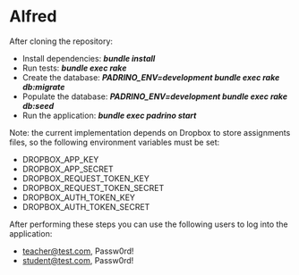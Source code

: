 Alfred
======

After cloning the repository:

* Install dependencies: **_bundle install_**
* Run tests: **_bundle exec rake_**
* Create the database: **_PADRINO_ENV=development bundle exec rake db:migrate_**
* Populate the database: **_PADRINO_ENV=development bundle exec rake db:seed_**
* Run the application: **_bundle exec padrino start_**

Note: the current implementation depends on Dropbox to store assignments files, so the following environment variables must be set:
* DROPBOX_APP_KEY
* DROPBOX_APP_SECRET
* DROPBOX_REQUEST_TOKEN_KEY
* DROPBOX_REQUEST_TOKEN_SECRET
* DROPBOX_AUTH_TOKEN_KEY
* DROPBOX_AUTH_TOKEN_SECRET


After performing these steps you can use the following users to log into the application:

* teacher@test.com, Passw0rd!
* student@test.com, Passw0rd!
